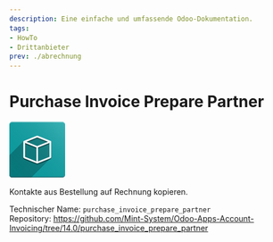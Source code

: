 ```yaml
---
description: Eine einfache und umfassende Odoo-Dokumentation.
tags:
- HowTo
- Drittanbieter
prev: ./abrechnung
---
```

# Purchase Invoice Prepare Partner

![icon_oms_box](assets/icon_oms_box.png)

Kontakte aus Bestellung auf Rechnung kopieren.

Technischer Name: `purchase_invoice_prepare_partner`\
Repository: <https://github.com/Mint-System/Odoo-Apps-Account-Invoicing/tree/14.0/purchase_invoice_prepare_partner>